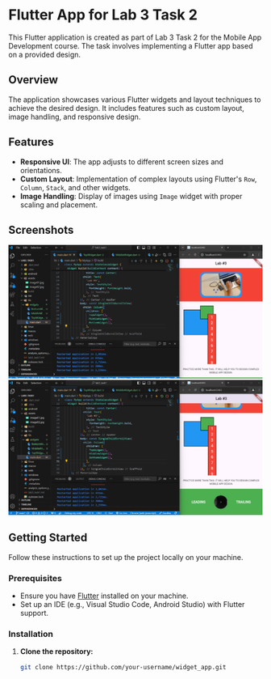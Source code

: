 # Flutter App for Lab 3 Task 2

This Flutter application is created as part of Lab 3 Task 2 for the Mobile App Development course. The task involves implementing a Flutter app based on a provided design.

## Overview

The application showcases various Flutter widgets and layout techniques to achieve the desired design. It includes features such as custom layout, image handling, and responsive design.

## Features

- **Responsive UI**: The app adjusts to different screen sizes and orientations.
- **Custom Layout**: Implementation of complex layouts using Flutter's `Row`, `Column`, `Stack`, and other widgets.
- **Image Handling**: Display of images using `Image` widget with proper scaling and placement.

## Screenshots

![App Screenshot 1](assets/screenshot01.png)
![App Screenshot 2](assets/screenshot02.png)

## Getting Started

Follow these instructions to set up the project locally on your machine.

### Prerequisites

- Ensure you have [Flutter](https://flutter.dev/docs/get-started/install) installed on your machine.
- Set up an IDE (e.g., Visual Studio Code, Android Studio) with Flutter support.

### Installation

1. **Clone the repository:**
   ```bash
   git clone https://github.com/your-username/widget_app.git
